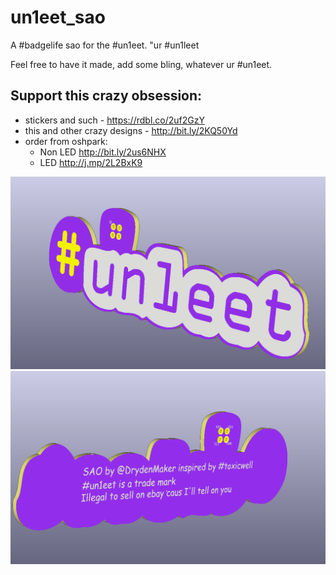 # un1eet_sao
A #badgelife sao for the #un1eet. "ur #un1leet

Feel free to have it made, add some bling, whatever ur #un1eet.

## Support this crazy obsession:
  * stickers and such - https://rdbl.co/2uf2GzY 
  * this and other crazy designs - http://bit.ly/2KQ50Yd 
  * order from oshpark:
    * Non LED http://bit.ly/2us6NHX
    * LED http://j.mp/2L2BxK9


![SAO front](https://github.com/drydenmaker/hashtag_un1eet_sao/raw/master/kicad/un1eet_sao.png)
![SAO back](https://github.com/drydenmaker/hashtag_un1eet_sao/raw/master/kicad/un1eet_sao_back.png)
